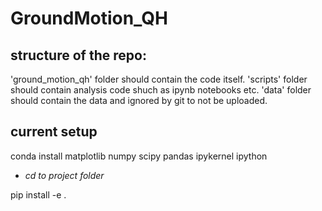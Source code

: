# GroundMotion_QH


## structure of the repo:
'ground_motion_qh' folder should contain the code itself.
'scripts' folder should contain analysis code shuch as ipynb notebooks etc.
'data' folder should contain the data and ignored by git to not be uploaded.

## current setup
conda install matplotlib numpy scipy pandas ipykernel ipython

* *cd to project folder*

pip install -e .

